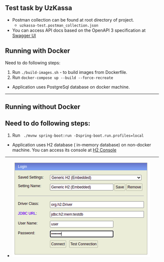 
## Test task by UzKassa

- Postman collection can be found at root directory of project.
  - `uzkassa-test.postman_collection.json`
- You can access API docs based on the OpenAPI 3 specification at [Swagger UI](http://localhost:8183/swagger-ui.html)

Running with Docker
-------------------------
Need to do following steps:
1. Run `./build-images.sh` - to build images from Dockerfile.
2. Run `docker-compose up --build --force-recreate`
* Application uses PostgreSql database on docker machine.
------------------

Running without Docker
-------------------------
Need to do following steps:
--------------------
1. Run ` ./mvnw spring-boot:run -Dspring-boot.run.profiles=local`
   
* Application uses H2 database ( in-memory database) on non-docker machine.
   You can access its console at [H2 Console](http://localhost:8183/h2)
------------------
* ![Screenshot](./img.png)